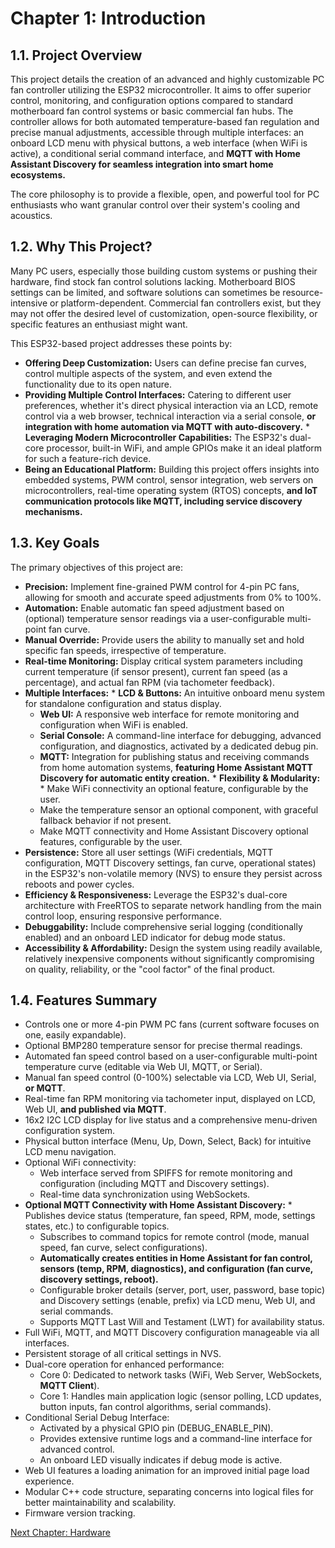 # **Chapter 1: Introduction**

## **1.1. Project Overview**

This project details the creation of an advanced and highly customizable PC fan controller utilizing the ESP32 microcontroller. It aims to offer superior control, monitoring, and configuration options compared to standard motherboard fan control systems or basic commercial fan hubs. The controller allows for both automated temperature-based fan regulation and precise manual adjustments, accessible through multiple interfaces: an onboard LCD menu with physical buttons, a web interface (when WiFi is active), a conditional serial command interface, and **MQTT with Home Assistant Discovery for seamless integration into smart home ecosystems.**

The core philosophy is to provide a flexible, open, and powerful tool for PC enthusiasts who want granular control over their system's cooling and acoustics.

## **1.2. Why This Project?**

Many PC users, especially those building custom systems or pushing their hardware, find stock fan control solutions lacking. Motherboard BIOS settings can be limited, and software solutions can sometimes be resource-intensive or platform-dependent. Commercial fan controllers exist, but they may not offer the desired level of customization, open-source flexibility, or specific features an enthusiast might want.

This ESP32-based project addresses these points by:

* **Offering Deep Customization:** Users can define precise fan curves, control multiple aspects of the system, and even extend the functionality due to its open nature.  
* **Providing Multiple Control Interfaces:** Catering to different user preferences, whether it's direct physical interaction via an LCD, remote control via a web browser, technical interaction via a serial console, **or integration with home automation via MQTT with auto-discovery.** \* **Leveraging Modern Microcontroller Capabilities:** The ESP32's dual-core processor, built-in WiFi, and ample GPIOs make it an ideal platform for such a feature-rich device.  
* **Being an Educational Platform:** Building this project offers insights into embedded systems, PWM control, sensor integration, web servers on microcontrollers, real-time operating system (RTOS) concepts, **and IoT communication protocols like MQTT, including service discovery mechanisms.**

## **1.3. Key Goals**

The primary objectives of this project are:

* **Precision:** Implement fine-grained PWM control for 4-pin PC fans, allowing for smooth and accurate speed adjustments from 0% to 100%.  
* **Automation:** Enable automatic fan speed adjustment based on (optional) temperature sensor readings via a user-configurable multi-point fan curve.  
* **Manual Override:** Provide users the ability to manually set and hold specific fan speeds, irrespective of temperature.  
* **Real-time Monitoring:** Display critical system parameters including current temperature (if sensor present), current fan speed (as a percentage), and actual fan RPM (via tachometer feedback).  
* **Multiple Interfaces:** \* **LCD & Buttons:** An intuitive onboard menu system for standalone configuration and status display.  
  * **Web UI:** A responsive web interface for remote monitoring and configuration when WiFi is enabled.  
  * **Serial Console:** A command-line interface for debugging, advanced configuration, and diagnostics, activated by a dedicated debug pin.  
  * **MQTT:** Integration for publishing status and receiving commands from home automation systems, **featuring Home Assistant MQTT Discovery for automatic entity creation.** \* **Flexibility & Modularity:** \* Make WiFi connectivity an optional feature, configurable by the user.  
  * Make the temperature sensor an optional component, with graceful fallback behavior if not present.  
  * Make MQTT connectivity and Home Assistant Discovery optional features, configurable by the user.  
* **Persistence:** Store all user settings (WiFi credentials, MQTT configuration, MQTT Discovery settings, fan curve, operational states) in the ESP32's non-volatile memory (NVS) to ensure they persist across reboots and power cycles.  
* **Efficiency & Responsiveness:** Leverage the ESP32's dual-core architecture with FreeRTOS to separate network handling from the main control loop, ensuring responsive performance.  
* **Debuggability:** Include comprehensive serial logging (conditionally enabled) and an onboard LED indicator for debug mode status.  
* **Accessibility & Affordability:** Design the system using readily available, relatively inexpensive components without significantly compromising on quality, reliability, or the "cool factor" of the final product.

## **1.4. Features Summary**

* Controls one or more 4-pin PWM PC fans (current software focuses on one, easily expandable).  
* Optional BMP280 temperature sensor for precise thermal readings.  
* Automated fan speed control based on a user-configurable multi-point temperature curve (editable via Web UI, MQTT, or Serial).  
* Manual fan speed control (0-100%) selectable via LCD, Web UI, Serial, **or MQTT**.  
* Real-time fan RPM monitoring via tachometer input, displayed on LCD, Web UI, **and published via MQTT**.  
* 16x2 I2C LCD display for live status and a comprehensive menu-driven configuration system.  
* Physical button interface (Menu, Up, Down, Select, Back) for intuitive LCD menu navigation.  
* Optional WiFi connectivity:  
  * Web interface served from SPIFFS for remote monitoring and configuration (including MQTT and Discovery settings).  
  * Real-time data synchronization using WebSockets.  
* **Optional MQTT Connectivity with Home Assistant Discovery:** \* Publishes device status (temperature, fan speed, RPM, mode, settings states, etc.) to configurable topics.  
  * Subscribes to command topics for remote control (mode, manual speed, fan curve, select configurations).  
  * **Automatically creates entities in Home Assistant for fan control, sensors (temp, RPM, diagnostics), and configuration (fan curve, discovery settings, reboot).**  
  * Configurable broker details (server, port, user, password, base topic) and Discovery settings (enable, prefix) via LCD menu, Web UI, and serial commands.  
  * Supports MQTT Last Will and Testament (LWT) for availability status.  
* Full WiFi, MQTT, and MQTT Discovery configuration manageable via all interfaces.  
* Persistent storage of all critical settings in NVS.  
* Dual-core operation for enhanced performance:  
  * Core 0: Dedicated to network tasks (WiFi, Web Server, WebSockets, **MQTT Client**).  
  * Core 1: Handles main application logic (sensor polling, LCD updates, button inputs, fan control algorithms, serial commands).  
* Conditional Serial Debug Interface:  
  * Activated by a physical GPIO pin (DEBUG\_ENABLE\_PIN).  
  * Provides extensive runtime logs and a command-line interface for advanced control.  
  * An onboard LED visually indicates if debug mode is active.  
* Web UI features a loading animation for an improved initial page load experience.  
* Modular C++ code structure, separating concerns into logical files for better maintainability and scalability.  
* Firmware version tracking.

[Next Chapter: Hardware](http://docs.google.com/02-hardware.md)